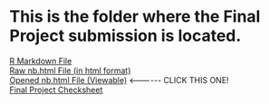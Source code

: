 # This is the folder where the Final Project submission is located.

[R Markdown File](https://github.com/dfr5407/STAT184/blob/main/FinalProject/files/Final_Project.Rmd) <br>
[Raw nb.html File (in html format)](https://github.com/dfr5407/STAT184/blob/main/FinalProject/files/Final_Project.nb.html) <br>
[Opened nb.html File (Viewable)](https://htmlpreview.github.io/?https://github.com/dfr5407/STAT184/blob/main/FinalProject/files/Final_Project.nb.html) <------ CLICK THIS ONE! <br>
[Final Project Checksheet](https://htmlpreview.github.io/?https://github.com/dfr5407/STAT184/blob/main/FinalProject/files/Final_CheckSheet.nb.html)
